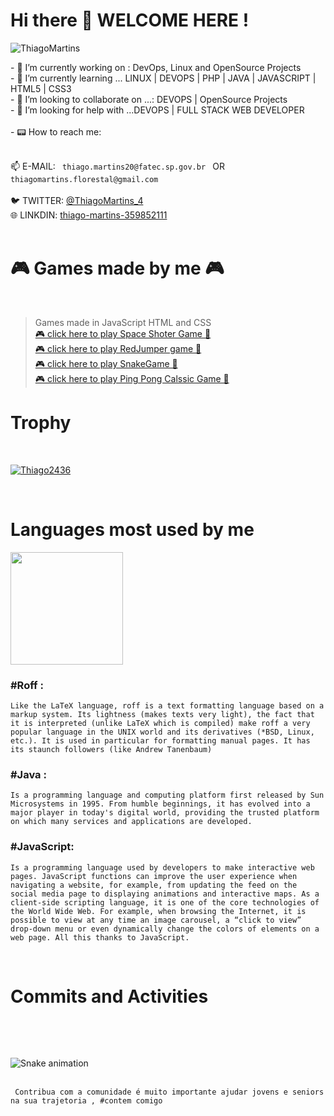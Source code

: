 ### <h1> Hi there 👋 WELCOME HERE  !</h1>
<p align="left"> <img src="https://komarev.com/ghpvc/?username=Thiago2436&label=Profile%20views&color=0e75b6&style=flat" alt="ThiagoMartins" /> </p>
- 🔭 I’m currently working on : DevOps, Linux and  OpenSource Projects<br>
- 🌱 I’m currently learning ... LINUX | DEVOPS | PHP | JAVA | JAVASCRIPT | HTML5 | CSS3<br>
- 👯 I’m looking to collaborate on ...: DEVOPS | OpenSource Projects<br>
- 🤔 I’m looking for help with ...DEVOPS | FULL STACK WEB DEVELOPER<br><br>
- 📟 How to reach me:<br><br>
 <p aling="center"> 📫 E-MAIL: <code> thiago.martins20@fatec.sp.gov.br </code> OR <code>thiagomartins.florestal@gmail.com <br></code><br>
    🐦 TWITTER: <a href="https://twitter.com/ThiagoMartins_4" target="_blank">@ThiagoMartins_4</a><br>
    🌐 LINKDIN: <a href="https://www.linkedin.com/in/thiago-martins-359852111/" target="_blank"> thiago-martins-359852111 </a><br><br></p>
    
# <h1> 🎮 Games made by me 🎮 </h1><br>
> Games made in JavaScript HTML and CSS <br>
 <a href="https://thiago2436.github.io/space-shooter-dio"> 🎮 click here to play Space Shoter Game 🔫 </a><br>
  <a href="https://thiago2436.github.io/REDJUMPER/R.E.D%20t%20Jumpergame"> 🎮 click here to play RedJumper game 🐎 </a></br>
  <a href="https://thiago2436.github.io/SnakeGame/"> 🎮 click here to play SnakeGame 🐍 </a></br>
  <a href="https://thiago2436.github.io/PingPong/"> 🎮 click here to play Ping Pong Calssic Game 🏓 </a></br>
  
  # <h1> Trophy </h1><br>
   <p align="left"> <a href="https://github.com/ryo-ma/github-profile-trophy"><img src="https://github-profile-trophy.vercel.app/?username=Thiago2436&theme=onedark&row=1&column=7" alt="Thiago2436" /></a> </p>
   <br>
   
 <h1> Languages most used by me  </h1>
   <div align="rigth" alt="Programing languages">
  
   <img height="180em" src="https://github-readme-stats.vercel.app/api/top-langs/?username=Thiago2436&layout=compact&langs_count=7&theme=dark"/>
  <p> <h3> #Roff : </h3> 
   <code>Like the LaTeX language, roff is a text formatting language based on a markup system. Its lightness (makes texts very light), the fact that it is interpreted (unlike LaTeX which is compiled) make roff a very popular language in the UNIX world and its derivatives (*BSD, Linux, etc.). It is used in particular for formatting manual pages. It has its staunch followers (like Andrew Tanenbaum) </code></p>
 <p> <h3> #Java : </h3>
  <code>Is a programming language and computing platform first released by Sun Microsystems in 1995. From humble beginnings, it has evolved into a major player in today's digital world, providing the trusted platform on which many services and applications are developed. </code></p>
 <p> <h3> #JavaScript: </h3> 
  <code>Is a programming language used by developers to make interactive web pages. JavaScript functions can improve the user experience when navigating a website, for example, from updating the feed on the social media page to displaying animations and interactive maps. As a client-side scripting language, it is one of the core technologies of the World Wide Web. For example, when browsing the Internet, it is possible to view at any time an image carousel, a “click to view” drop-down menu or even dynamically change the colors of elements on a web page. All this thanks to JavaScript.</code></p>
 
</div><br>

<h1><p> Commits and Activities </p><br></h1>

 ![Snake animation](https://github.com/Thiago2436/Thiago2436/blob/output/github-contribution-grid-snake.svg)

 <br>
<code> Contribua com a comunidade é muito importante ajudar jovens e seniors na sua trajetoria , #contem comigo </code>

  

